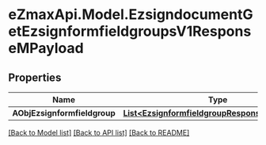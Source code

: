 
# eZmaxApi.Model.EzsigndocumentGetEzsignformfieldgroupsV1ResponseMPayload

## Properties

Name | Type | Description | Notes
------------ | ------------- | ------------- | -------------
**AObjEzsignformfieldgroup** | [**List&lt;EzsignformfieldgroupResponseCompound&gt;**](EzsignformfieldgroupResponseCompound.md) |  | 

[[Back to Model list]](../README.md#documentation-for-models)
[[Back to API list]](../README.md#documentation-for-api-endpoints)
[[Back to README]](../README.md)

